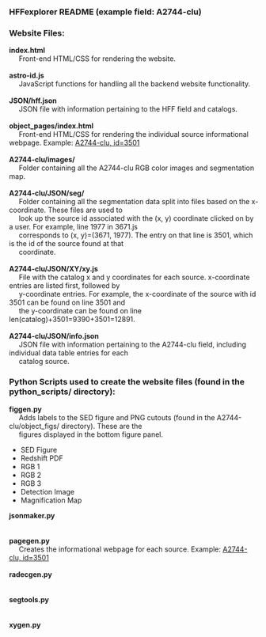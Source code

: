 ### HFFexplorer README (example field: A2744-clu)

### Website Files:
<b>index.html</b>
<br>&nbsp;&nbsp;&nbsp;&nbsp;
Front-end HTML/CSS for rendering the website.
<br>
<br>
<b>astro-id.js</b>
<br>&nbsp;&nbsp;&nbsp;&nbsp;
JavaScript functions for handling all the backend website functionality.
<br>
<br>
<b>JSON/hff.json</b>
<br>&nbsp;&nbsp;&nbsp;&nbsp;
JSON file with information pertaining to the HFF field and catalogs.
<br>
<br>
<b>object_pages/index.html</b>
<br>&nbsp;&nbsp;&nbsp;&nbsp;
Front-end HTML/CSS for rendering the individual source informational webpage. Example:
[A2744-clu, id=3501](http://cosmos.phy.tufts.edu/~danilo/HFF/HFFexplorer/object_pages/?field=A2744-clu&id=3501)
<br>
<br>
<b>A2744-clu/images/</b>
<br>&nbsp;&nbsp;&nbsp;&nbsp;
Folder containing all the A2744-clu RGB color images and segmentation map.
<br>
<br>
<b>A2744-clu/JSON/seg/</b>
<br>&nbsp;&nbsp;&nbsp;&nbsp;
Folder containing all the segmentation data split into files based on the x-coordinate. These files are used to
<br>&nbsp;&nbsp;&nbsp;&nbsp;
look up the source id associated with the (x, y) coordinate clicked on by a user. For example, line 1977 in 3671.js
<br>&nbsp;&nbsp;&nbsp;&nbsp;
corresponds to (x, y)=(3671, 1977). The entry on that line is 3501, which is the id of the source found at that
<br>&nbsp;&nbsp;&nbsp;&nbsp;
coordinate.
<br>
<br>
<b>A2744-clu/JSON/XY/xy.js</b>
<br>&nbsp;&nbsp;&nbsp;&nbsp;
File with the catalog x and y coordinates for each source. x-coordinate entries are listed first, followed by
<br>&nbsp;&nbsp;&nbsp;&nbsp;
y-coordinate entries. For example, the x-coordinate of the source with id 3501 can be found on line 3501 and
<br>&nbsp;&nbsp;&nbsp;&nbsp;
the y-coordinate can be found on line len(catalog)+3501=9390+3501=12891.
<br>
<br>
<b>A2744-clu/JSON/info.json</b>
<br>&nbsp;&nbsp;&nbsp;&nbsp;
JSON file with information pertaining to the A2744-clu field, including individual data table entries for each
<br>&nbsp;&nbsp;&nbsp;&nbsp;
catalog source.
<br>

### Python Scripts used to create the website files (found in the python_scripts/ directory):
<b>figgen.py</b>
<br>&nbsp;&nbsp;&nbsp;&nbsp;
Adds labels to the SED figure and PNG cutouts (found in the A2744-clu/object_figs/ directory). These are the
<br>&nbsp;&nbsp;&nbsp;&nbsp;
figures displayed in the bottom figure panel.
- SED Figure
- Redshift PDF
- RGB 1
- RGB 2
- RGB 3
- Detection Image
- Magnification Map

<b>jsonmaker.py</b>
<br>&nbsp;&nbsp;&nbsp;&nbsp;
<br>
<br>
<b>pagegen.py</b>
<br>&nbsp;&nbsp;&nbsp;&nbsp;
Creates the informational webpage for each source. Example:
[A2744-clu, id=3501](http://cosmos.phy.tufts.edu/~danilo/HFF/HFFexplorer/object_pages/?field=A2744-clu&id=3501)
<br>
<br>
<b>radecgen.py</b>
<br>&nbsp;&nbsp;&nbsp;&nbsp;
<br>
<br>
<b>segtools.py</b>
<br>&nbsp;&nbsp;&nbsp;&nbsp;
<br>
<br>
<b>xygen.py</b>
<br>&nbsp;&nbsp;&nbsp;&nbsp;